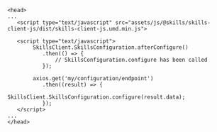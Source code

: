 <import-content path="/skills-client/common/skillsConfiguration/skillsConfigurationHeader.html"/>

<form-and-pki 
    pki-path="/skills-client/common/skillsConfiguration/js/configExamplePki.html"
    form-path="/skills-client/common/skillsConfiguration/js/configExampleForm.html"/>

<import-content path="/skills-client/common/skillsConfiguration/skillsConfigurationParameters.html"/>

 ``` js{6-9}
<head>
...
    <script type="text/javascript" src="assets/js/@skills/skills-client-js/dist/skills-client-js.umd.min.js">

    <script type="text/javascript">
         SkillsClient.SkillsConfiguration.afterConfigure()
            .then(() => {
                // SkillsConfiguration.configure has been called 
            });
        
         axios.get('my/configuration/endpoint')
            .then((result) => {
                  SkillsClient.SkillsConfiguration.configure(result.data);
            });
    </script>
...    
</head>
 ```
